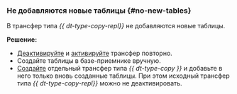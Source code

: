 ### Не добавляются новые таблицы {#no-new-tables}

​В трансфер типа _{{ dt-type-copy-repl}}_ не добавляются новые таблицы.

**Решение:**

* [Деактивируйте](../../../data-transfer/operations/transfer.md#deactivate) и [активируйте](../../../data-transfer/operations/transfer.md#activate) трансфер повторно.
* Создайте таблицы в базе-приемнике вручную.
* [Создайте](../../../data-transfer/operations/transfer.md#create) отдельный трансфер типа _{{ dt-type-copy }}_ и добавьте в него только вновь созданные таблицы. При этом исходный трансфер типа _{{ dt-type-copy-repl}}_ можно не деактивировать.
